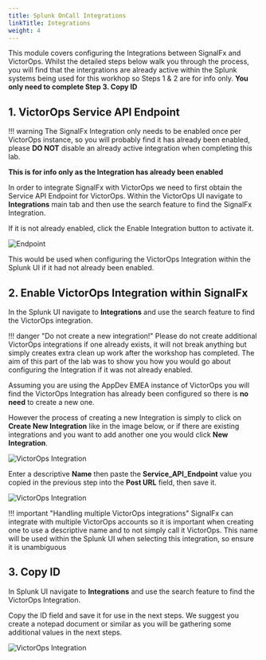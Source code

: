 ```yaml
---
title: Splunk OnCall Integrations
linkTitle: Integrations
weight: 4
---
```


This module covers configuring the Integrations between SignalFx and VictorOps. Whilst the detailed steps below walk you through the process, you will find that the intergrations are already active within the Splunk systems being used for this workhop so Steps 1 & 2 are for info only.  **You only need to complete Step 3. Copy ID**

## 1. VictorOps Service API Endpoint

!!! warning
    The SignalFx Integration only needs to be enabled once per VictorOps instance, so you will probably find it has already been enabled, please **DO NOT** disable an already active integration when completing this lab.

**This is for info only as the Integration has already been enabled**

In order to integrate SignalFx with VictorOps we need to first obtain the Service API Endpoint for VictorOps. Within the VictorOps UI navigate to **Integrations** main tab and then use the search feature to find the SignalFx Integration.

If it is not already enabled, click the Enable Integration button to activate it.

![Endpoint](../../../images/endpoint.png)

This would be used when configuring the VictorOps Integration within the Splunk UI if it had not already been enabled.

## 2. Enable VictorOps Integration within SignalFx

In the Splunk UI navigate to **Integrations** and use the search feature to find the VictorOps integration.

!!! danger "Do not create a new integration!"
    Please do not create additional VictorOps integrations if one already exists, it will not break anything but simply creates extra clean up work after the workshop has completed.  The aim of this part of the lab was to show you how you would go about configuring the Integration if it was not already enabled.

Assuming you are using the AppDev EMEA instance of VictorOps you will find the VictorOps Integration has already been configured so there is **no need** to create a new one.

However the process of creating a new Integration is simply to click on **Create New Integration** like in the image below, or if there are existing integrations and you want to add another one you would click **New Integration**.

![VictorOps Integration](../../../images/m7-sfx-new-vo-integration.png)

Enter a descriptive **Name** then paste the **Service_API_Endpoint** value you copied in the previous step into the **Post URL** field, then save it.

![VictorOps Integration](../../../images/m7-sfx-vo-integration-url.png)

!!! important "Handling multiple VictorOps integrations"
    SignalFx can integrate with multiple VictorOps accounts so it is important when creating one to use a descriptive name and to not simply call it VictorOps.  This name will be used within the Splunk UI when selecting this integration, so ensure it is unambiguous

## 3. Copy ID

In Splunk UI navigate to **Integrations** and use the search feature to find the VictorOps Integration.

Copy the ID field and save it for use in the next steps.  We suggest you create a notepad document or similar as you will be gathering some additional values in the next steps.

![VictorOps Integration](../../../images/m7-sfx-vo-integration-id.png)
